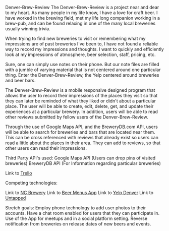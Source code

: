 Denver-Brew-Review
The Denver-Brew-Review is a project near and dear to my heart. As many people in my life know, I have a love for craft beer. I have worked in the brewing field, met my life long companion working in a brew-pub, and can be found relaxing in one of the many local breweries usually winning trivia.

When trying to find new breweries to visit or remembering what my impressions are of past breweries I've been to, I have not found a reliable way to record my impressions and thoughts. I want to quickly and efficiently look at my impressions of atmosphere, beer selection, staff, pricing, etc.

Sure, one can simply use notes on their phone. But our note files are filled with a jumble of varying material that is not centered around one particular thing. Enter the Denver-Brew-Review, the Yelp centered around breweries and beer bars.

The Denver-Brew-Review is a mobile responsive designed program that allows the user to record their impressions of the places they visit so that they can later be reminded of what they liked or didn't about a particular place. The user will be able to create, edit, delete, get, and update their experiences at a particular brewery. In addition, users will be able to read other reviews submitted by fellow users of the Denver-Brew-Review.

Through the use of Google Maps API, and the BreweryDB.com API, users will be able to search for breweries and bars that are located near them. This can be cross referenced with reviews that already exist so users can read a little about the places in their area. They can add to reviews, so that other users can read their impressions.

Third Party API's used:
Google Maps API (Users can drop pins of visited breweries)
BreweryDB API (For Information regarding particular breweries)

Link to [Trello](https://trello.com/b/F2xmyV18/denver-brew-review)

Competing technologies:

Link to [NC Brewery](http://ncbeer.brewerymap.com/)
Link to [Beer Menus App](https://www.beermenus.com/) 
Link to [Yelp Denver](https://www.yelp.com/denver)
Link to [Untapped](https://untappd.com/)

Stretch goals:
Employ phone technology to add user photos to their accounts.
Have a chat room enabled for users that they can participate in.
Use of the App for meetups and in a social platform setting.
Reverse notification from breweries on release dates of new beers and events.

<!-- Current End of File! -->
